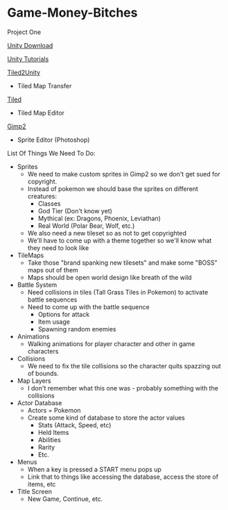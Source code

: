 # Game-Money-Bitches
Project One

[Unity Download](https://unity3d.com/get-unity/download)

[Unity Tutorials](https://unity3d.com/learn/tutorials?_ga=2.7882482.1963065135.1506125152-1551424344.1506125152)

[Tiled2Unity](http://www.seanba.com/tiled2unity)
 - Tiled Map Transfer
 
[Tiled](http://www.mapeditor.org/)
 - Tiled Map Editor
 
[Gimp2](https://www.gimp.org/downloads/)
 - Sprite Editor (Photoshop)

List Of Things We Need To Do:

* Sprites
   - We need to make custom sprites in Gimp2 so we don't get sued for copyright.
   - Instead of pokemon we should base the sprites on different creatures:
     - Classes
      - God Tier (Don't know yet)
      - Mythical (ex: Dragons, Phoenix, Leviathan)
      - Real World (Polar Bear, Wolf, etc.)
    - We also need a new tileset so as not to get copyrighted
     - We'll have to come up with a theme together so we'll know what they need to look like
* TileMaps
   - Take those "brand spanking new tilesets" and make some "BOSS" maps out of them
   - Maps should be open world design like breath of the wild
* Battle System
   - Need collisions in tiles (Tall Grass Tiles in Pokemon) to activate battle sequences
   - Need to come up with the battle sequence
      - Options for attack
      - Item usage
      - Spawning random enemies 
* Animations
   - Walking animations for player character and other in game characters
* Collisions
   - We need to fix the tile collisions so the character quits spazzing out of bounds.
* Map Layers
   - I don't remember what this one was - probably something with the collisions
* Actor Database
   - Actors = Pokemon
   - Create some kind of database to store the actor values
      - Stats (Attack, Speed, etc)
      - Held Items
      - Abilities
      - Rarity
      - Etc.
* Menus
    - When a key is pressed a START menu pops up
    - Link that to things like accessing the database, access the store of items, etc
* Title Screen
    - New Game, Continue, etc.








